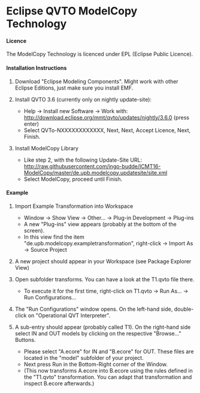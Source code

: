 # Eclipse QVTO ModelCopy Technology

#### Licence
The ModelCopy Technology is licenced under EPL (Eclipse Public Licence).


#### Installation Instructions
1. Download "Eclipse Modeling Components". Might work with other Eclipse Editions, just make sure you install EMF.
2. Install QVTO 3.6 (currently only on nightly update-site):
   * Help -> Install new Software -> Work with:
     http://download.eclipse.org/mmt/qvto/updates/nightly/3.6.0 (press enter)
   * Select QVTo-NXXXXXXXXXXXX, Next, Next, Accept Licence, Next, Finish.

3. Install ModelCopy Library
    * Like step 2, with the following Update-Site URL:
      http://raw.githubusercontent.com/ingo-budde/ICMT16-ModelCopy/master/de.upb.modelcopy.updatesite/site.xml
    * Select ModelCopy, proceed until Finish.

#### Example
1. Import Example Transformation into Workspace
    * Window -> Show View -> Other... -> Plug-in Development -> Plug-ins
    * A new "Plug-ins" view appears (probably at the bottom of the screen).
    * In this view find the item "de.upb.modelcopy.exampletransformation", right-click -> Import As -> Source Project

2. A new project should appear in your Workspace (see Package Explorer View)

3. Open subfolder transforms. You can have a look at the T1.qvto file there.
   * To execute it for the first time, right-click on T1.qvto -> Run As... -> Run Configurations...

4. The "Run Configurations" window opens. On the left-hand side, double-click on "Operational QVT Interpreter".

5. A sub-entry should appear (probably called T1). On the right-hand side select IN and OUT models by clicking on the respective "Browse..." Buttons.
    * Please select "A.ecore" for IN and "B.ecore" for OUT. These files are located in the "model" subfolder of your project.
    * Next press Run in the Bottom-Right corner of the Window.
    * (This now transforms A.ecore into B.ecore using the rules defined in the "T1.qvto" transformation. You can adapt that transformation and inspect B.ecore afterwards.)

